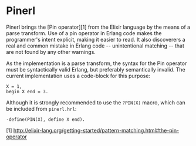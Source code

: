 # Pinerl
Pinerl brings the [Pin operator][1] from the Elixir language by the means of a
parse transform. Use of a pin operator in Erlang code makes the programmer's
intent explicit, making it easier to read. It also discoverers a real and common
mistake in Erlang code -- unintentional matching -- that are not found by any
other warnings.

As the implementation is a parse transform, the syntax for the Pin operator must
be syntactically valid Erlang, but preferably semantically invalid. The current
implementation uses a code-block for this purpose:

    X = 1,
    begin X end = 3.

Although it is strongly recommended to use the `?PIN(X)` macro, which can be
included from `pinerl.hrl`:

    -define(PIN(X), define X end).

 [1] http://elixir-lang.org/getting-started/pattern-matching.html#the-pin-operator
